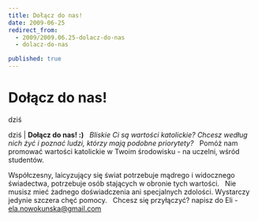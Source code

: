```yaml
---
title: Dołącz do nas!
date: 2009-06-25
redirect_from: 
  - 2009/2009.06.25-dolacz-do-nas
  - dolacz-do-nas

published: true
---
```




# Dołącz do nas!

<time>dziś</time>

dziś | 
**Dołącz do nas! :)**
&nbsp;
*Bliskie Ci są wartości katolickie?
Chcesz według nich żyć i poznać ludzi, którzy mają podobne priorytety?*
&nbsp;
Pomóż nam promować wartości katolickie w Twoim środowisku - na uczelni, wśród studentów.


Współczesny, laicyzujący się świat potrzebuje mądrego i widocznego świadectwa, potrzebuje osób stających w obronie tych wartości. 
&nbsp;
Nie musisz mieć żadnego doświadczenia ani specjalnych zdolości.
Wystarczy jedynie szczera chęć pomocy.
&nbsp;
Chcesz się przyłączyć? 
napisz do Eli - ela.nowokunska@gmail.com


<!--CONTENT FROM OLD SERVER (jos before 2013): dziś | 
**Dołącz do nas! :)**
&nbsp;
*Bliskie Ci są wartości katolickie?
Chcesz według nich żyć i poznać ludzi, którzy mają podobne priorytety?*
&nbsp;
Pomóż nam promować wartości katolickie w Twoim środowisku - na uczelni, wśród studentów.


Współczesny, laicyzujący się świat potrzebuje mądrego i widocznego świadectwa, potrzebuje osób stających w obronie tych wartości. 
&nbsp;
Nie musisz mieć żadnego doświadczenia ani specjalnych zdolości.
Wystarczy jedynie szczera chęć pomocy.
&nbsp;
Chcesz się przyłączyć? 
napisz do Eli - ela.nowokunska@gmail.com

-->

<!--{{json:{"created_date":"2009-06-25 12:50:43","publish_down":"0000-00-00 00:00:00","id":"770"}}}-->